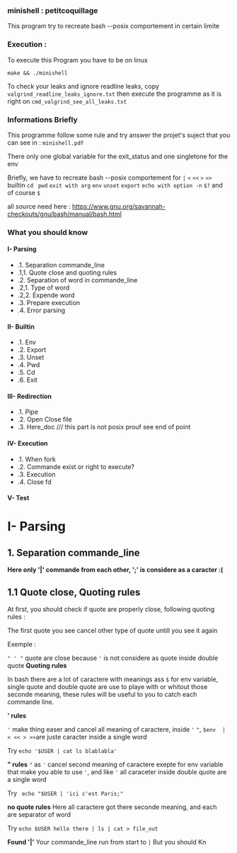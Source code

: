 
### minishell : petitcoquillage 

This program try to recreate bash --posix comportement in certain limite

### Execution :
To execute this Program you have to be on linux 
```
make && ./minishell
```
To check your leaks and ignore readline leaks, copy ```valgrind_readline_leaks_ignore.txt``` then execute the programme as it is right on ```cmd_valgrind_see_all_leaks.txt``` 

### Informations Briefly
This programme follow some rule and try answer the projet's suject that you can see in : ```minishell.pdf```

There only one global variable for the exit_status and one singletone for the env

Briefly, we have to recreate bash --posix comportement for ```|``` ```<``` ```<<``` ```>``` ```>>``` builtin ```cd ``` ```pwd``` ```exit with arg``` ```env``` ```unset``` ```export``` ```echo with option -n``` ```$?``` and of course ```$```

all source need here :
https://www.gnu.org/savannah-checkouts/gnu/bash/manual/bash.html

### What you should know
#### I- Parsing
- .1. Separation commande_line
- .1,1. Quote close and quoting rules
- .2. Separation of word in commande_line
- .2,1. Type of word
- .2,2. Expende word
- .3. Prepare execution
- .4. Error parsing

#### II- Builtin
- .1. Env
- .2. Export
- .3. Unset
- .4. Pwd
- .5. Cd
- .6. Exit

#### III- Redirection
- .1. Pipe
- .2. Open Close file
- .3. Here_doc /// this part is not posix prouf see end of point
 
#### IV- Execution
- .1. When fork
- .2. Commande exist or right to execute?
- .3. Execution
- .4. Close fd
 
#### V- Test

# I- Parsing
## 1. Separation commande_line
**Here only '|' commande from each other, ';' is considere as a caracter :(**
## 1.1 Quote close, Quoting rules
At first, you should check if quote are properly close, following quoting rules :

The first quote you see cancel other type of quote untill you see it again 

Exemple :

```" ' "``` quote are close because ```'``` is not considere as quote inside double quote
**Quoting rules**

In bash there are a lot of caractere with meanings ass ```$``` for env variable, single quote and double quote are use to playe with or whitout those seconde meaning, these rules will be useful to you to catch each commande line.

**' rules**

```'``` make thing easer and cancel all meaning of caractere, inside ```'``` ```"```, ```$env``` ``` ``` ```|``` ```< << > >>```are juste caracter inside a single word

Try ```echo '$USER | cat ls blablabla'```

**" rules**
```"``` as ```'``` cancel second meaning of caractere exepte for env variable that make you able to use ```'```, and like ```'``` all caraceter inside double quote are a single word

Try ``` echo "$USER | 'ici c'est Paris;"```

**no quote rules**
Here all caractere got there seconde meaning, and each ``` ``` are separator of word

Try ```echo $USER hello there | ls | cat > file_out```



**Found '|'**
Your commande_line run from start to ```|```
But you should Kn
